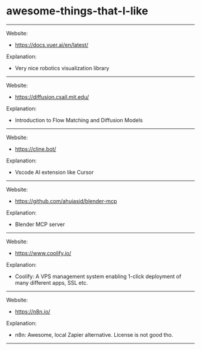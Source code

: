 # awesome-things-that-I-like

--------------
Website:

- https://docs.vuer.ai/en/latest/

Explanation:

- Very nice robotics visualization library
--------------
Website: 

- https://diffusion.csail.mit.edu/

Explanation:

- Introduction to Flow Matching and Diffusion Models
--------------
Website: 

- https://cline.bot/

Explanation:

- Vscode AI extension like Cursor
--------------
Website: 

- https://github.com/ahujasid/blender-mcp

Explanation:

- Blender MCP server
--------------
Website: 

- https://www.coolify.io/

Explanation:

- Coolify: A VPS management system enabling 1-click deployment of many different apps, SSL etc. 
--------------
Website: 

- https://n8n.io/

Explanation:

- n8n: Awesome, local Zapier alternative. License is not good tho.
--------------


